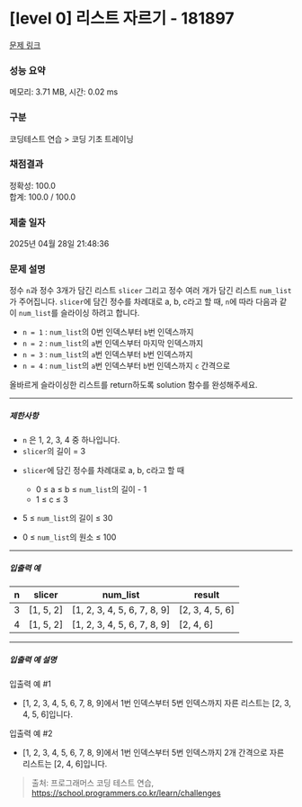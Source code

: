 # [level 0] 리스트 자르기 - 181897 

[문제 링크](https://school.programmers.co.kr/learn/courses/30/lessons/181897) 

### 성능 요약

메모리: 3.71 MB, 시간: 0.02 ms

### 구분

코딩테스트 연습 > 코딩 기초 트레이닝

### 채점결과

정확성: 100.0<br/>합계: 100.0 / 100.0

### 제출 일자

2025년 04월 28일 21:48:36

### 문제 설명

<p>정수 <code>n</code>과 정수 3개가 담긴 리스트 <code>slicer</code> 그리고 정수 여러 개가 담긴 리스트 <code>num_list</code>가 주어집니다. <code>slicer</code>에 담긴 정수를 차례대로 a, b, c라고 할 때, <code>n</code>에 따라 다음과 같이 <code>num_list</code>를 슬라이싱 하려고 합니다.</p>

<ul>
<li><code>n = 1</code> : <code>num_list</code>의 0번 인덱스부터 <code>b</code>번 인덱스까지</li>
<li><code>n = 2</code> : <code>num_list</code>의 <code>a</code>번 인덱스부터 마지막 인덱스까지</li>
<li><code>n = 3</code> : <code>num_list</code>의 <code>a</code>번 인덱스부터 <code>b</code>번 인덱스까지</li>
<li><code>n = 4</code> : <code>num_list</code>의 <code>a</code>번 인덱스부터 <code>b</code>번 인덱스까지 <code>c</code> 간격으로</li>
</ul>

<p>올바르게 슬라이싱한 리스트를 return하도록 solution 함수를 완성해주세요.</p>

<hr>

<h5>제한사항</h5>

<ul>
<li><code>n</code> 은 1, 2, 3, 4 중 하나입니다.</li>
<li><code>slicer</code>의 길이 = 3</li>
<li><p><code>slicer</code>에 담긴 정수를 차례대로 a, b, c라고 할 때</p>

<ul>
<li>0 ≤ a ≤ b ≤ <code>num_list</code>의 길이 - 1 </li>
<li>1 ≤ c ≤ 3</li>
</ul></li>
<li><p>5 ≤ <code>num_list</code>의 길이 ≤ 30</p></li>
<li><p>0 ≤ <code>num_list</code>의 원소 ≤ 100</p></li>
</ul>

<hr>

<h5>입출력 예</h5>
<table class="table">
        <thead><tr>
<th>n</th>
<th>slicer</th>
<th>num_list</th>
<th>result</th>
</tr>
</thead>
        <tbody><tr>
<td>3</td>
<td>[1, 5, 2]</td>
<td>[1, 2, 3, 4, 5, 6, 7, 8, 9]</td>
<td>[2, 3, 4, 5, 6]</td>
</tr>
<tr>
<td>4</td>
<td>[1, 5, 2]</td>
<td>[1, 2, 3, 4, 5, 6, 7, 8, 9]</td>
<td>[2, 4, 6]</td>
</tr>
</tbody>
      </table>
<hr>

<h5>입출력 예 설명</h5>

<p>입출력 예 #1</p>

<ul>
<li>[1, 2, 3, 4, 5, 6, 7, 8, 9]에서 1번 인덱스부터 5번 인덱스까지 자른 리스트는 [2, 3, 4, 5, 6]입니다.</li>
</ul>

<p>입출력 예 #2</p>

<ul>
<li>[1, 2, 3, 4, 5, 6, 7, 8, 9]에서 1번 인덱스부터 5번 인덱스까지 2개 간격으로 자른 리스트는 [2, 4, 6]입니다.</li>
</ul>


> 출처: 프로그래머스 코딩 테스트 연습, https://school.programmers.co.kr/learn/challenges